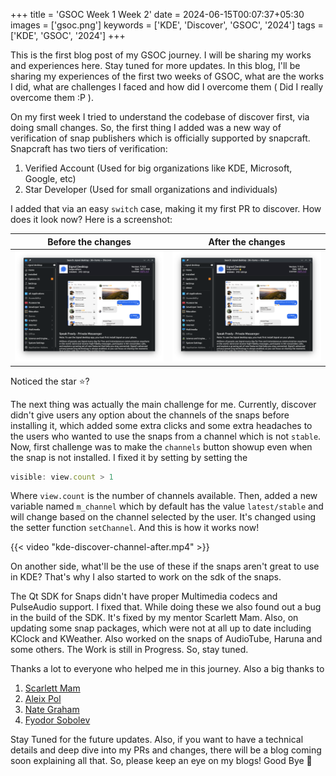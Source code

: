 +++
title = 'GSOC Week 1 Week 2'
date = 2024-06-15T00:07:37+05:30
images = ['gsoc.png']
keywords = ['KDE', 'Discover', 'GSOC', '2024']
tags = ['KDE', 'GSOC', '2024']
+++

This is the first blog post of my GSOC journey. I will be sharing my works and experiences here. Stay tuned for more updates. In this blog, I'll be sharing my experiences of the first two weeks of GSOC, what are the works I did, what are challenges I faced and how did I overcome them ( Did I really overcome them :P ).

On my first week I tried to understand the codebase of discover first, via doing small changes. So, the first thing I added was a new way of verification of snap publishers which is officially supported by snapcraft. Snapcraft has two tiers of verification:

1. Verified Account (Used for big organizations like KDE, Microsoft, Google, etc)
2. Star Developer (Used for small organizations and individuals)

I added that via an easy `switch` case, making it my first PR to discover. How does it look now? Here is a screenshot:

| Before the changes                     | After the changes                         |
| :------------------------------------: | :---------------------------------------: |
| ![](kde-discover-publisher-before.png) | ![](kde-discover-publisher-after.png)     |

Noticed the star :star:?

The next thing was actually the main challenge for me. Currently, discover didn't give users any option about the channels of the snaps before installing it, which added some extra clicks and some extra headaches to the users who wanted to use the snaps from a channel which is not `stable`. Now, first challenge was to make the `channels` button showup even when the snap is not installed. I fixed it by setting by setting the

```js
visible: view.count > 1
```
Where `view.count` is the number of channels available. Then, added a new variable named `m_channel` which by default has the value `latest/stable` and will change based on the channel selected by the user. It's changed using the setter function `setChannel`. And this is how it works now!

{{< video "kde-discover-channel-after.mp4" >}}

On another side, what'll be the use of these if the snaps aren't great to use in KDE? That's why I also started to work on the sdk of the snaps. 

The Qt SDK for Snaps didn't have proper Multimedia codecs and PulseAudio support. I fixed that. While doing these we also found out a bug in the build of the SDK. It's fixed by my mentor Scarlett Mam. Also, on updating some snap packages, which were not at all up to date including KClock and KWeather. Also worked on the snaps of AudioTube, Haruna and some others. The Work is still in Progress. So, stay tuned.

Thanks a lot to everyone who helped me in this journey. Also a big thanks to
1. [Scarlett Mam](https://invent.kde.org/scarlettmoore)
2. [Aleix Pol](https://invent.kde.org/apol)
3. [Nate Graham](https://invent.kde.org/ngraham)
4. [Fyodor Sobolev](https://github.com/fsobolev)

Stay Tuned for the future updates. Also, if you want to have a technical details and deep dive into my PRs and changes, there will be a blog coming soon explaining all that. So, please keep an eye on my blogs! Good Bye :wave: